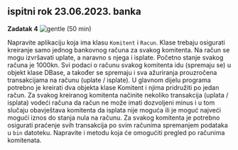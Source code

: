 ## ispitni rok 23.06.2023. banka
**Zadatak 4** ![gentle](https://img.shields.io/badge/complexity-***-yellowgreen) (50 min)


Napravite aplikaciju koja ima klasu `Komitent` i `Racun`. Klase trebaju osigurati kreiranje samo jednog bankovnog računa za svakog komitenta. Na račun se mogu izvršavati uplate, a naravno s njega i isplate. Početno stanje svakog računa je 1000kn. Svi podaci o računu svakog komitenta idu (spremaju se) u objekt klase DBase, a također se spremaju i sva ažuriranja prouzročena transakcijama na računu (uplate / isplate). U glavnom dijelu programa potrebno je kreirati dva objekta klase Komitent i njima pridružiti po jedan račun. Za svakog kreiranog komitenta načinite nekoliko transakcija (uplata / isplata) vodeći računa da račun ne može imati dozvoljeni minus i u tom slučaju obavještava komitenta da isplata nije moguća ili je moguć najveći mogući iznos do stanja nula na računu. Za svakog komitenta je potrebno osigurati praćenje svih transakcija po svim računima spremanjem podataka u `bin` datoteku. Napravite i metodu koja će omogućiti pregled po računima komitenata.
